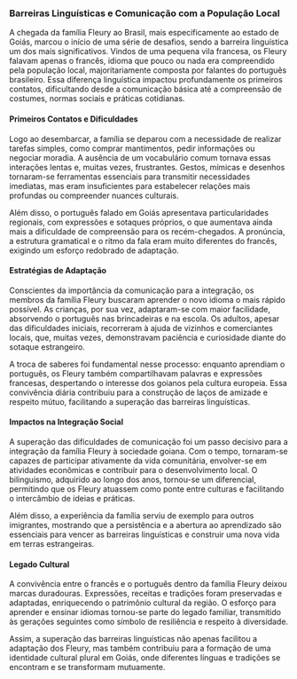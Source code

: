 ### Barreiras Linguísticas e Comunicação com a População Local

A chegada da família Fleury ao Brasil, mais especificamente ao estado de Goiás, marcou o início de uma série de desafios, sendo a barreira linguística um dos mais significativos. Vindos de uma pequena vila francesa, os Fleury falavam apenas o francês, idioma que pouco ou nada era compreendido pela população local, majoritariamente composta por falantes do português brasileiro. Essa diferença linguística impactou profundamente os primeiros contatos, dificultando desde a comunicação básica até a compreensão de costumes, normas sociais e práticas cotidianas.

#### Primeiros Contatos e Dificuldades

Logo ao desembarcar, a família se deparou com a necessidade de realizar tarefas simples, como comprar mantimentos, pedir informações ou negociar moradia. A ausência de um vocabulário comum tornava essas interações lentas e, muitas vezes, frustrantes. Gestos, mímicas e desenhos tornaram-se ferramentas essenciais para transmitir necessidades imediatas, mas eram insuficientes para estabelecer relações mais profundas ou compreender nuances culturais.

Além disso, o português falado em Goiás apresentava particularidades regionais, com expressões e sotaques próprios, o que aumentava ainda mais a dificuldade de compreensão para os recém-chegados. A pronúncia, a estrutura gramatical e o ritmo da fala eram muito diferentes do francês, exigindo um esforço redobrado de adaptação.

#### Estratégias de Adaptação

Conscientes da importância da comunicação para a integração, os membros da família Fleury buscaram aprender o novo idioma o mais rápido possível. As crianças, por sua vez, adaptaram-se com maior facilidade, absorvendo o português nas brincadeiras e na escola. Os adultos, apesar das dificuldades iniciais, recorreram à ajuda de vizinhos e comerciantes locais, que, muitas vezes, demonstravam paciência e curiosidade diante do sotaque estrangeiro.

A troca de saberes foi fundamental nesse processo: enquanto aprendiam o português, os Fleury também compartilhavam palavras e expressões francesas, despertando o interesse dos goianos pela cultura europeia. Essa convivência diária contribuiu para a construção de laços de amizade e respeito mútuo, facilitando a superação das barreiras linguísticas.

#### Impactos na Integração Social

A superação das dificuldades de comunicação foi um passo decisivo para a integração da família Fleury à sociedade goiana. Com o tempo, tornaram-se capazes de participar ativamente da vida comunitária, envolver-se em atividades econômicas e contribuir para o desenvolvimento local. O bilinguismo, adquirido ao longo dos anos, tornou-se um diferencial, permitindo que os Fleury atuassem como ponte entre culturas e facilitando o intercâmbio de ideias e práticas.

Além disso, a experiência da família serviu de exemplo para outros imigrantes, mostrando que a persistência e a abertura ao aprendizado são essenciais para vencer as barreiras linguísticas e construir uma nova vida em terras estrangeiras.

#### Legado Cultural

A convivência entre o francês e o português dentro da família Fleury deixou marcas duradouras. Expressões, receitas e tradições foram preservadas e adaptadas, enriquecendo o patrimônio cultural da região. O esforço para aprender e ensinar idiomas tornou-se parte do legado familiar, transmitido às gerações seguintes como símbolo de resiliência e respeito à diversidade.

Assim, a superação das barreiras linguísticas não apenas facilitou a adaptação dos Fleury, mas também contribuiu para a formação de uma identidade cultural plural em Goiás, onde diferentes línguas e tradições se encontram e se transformam mutuamente.